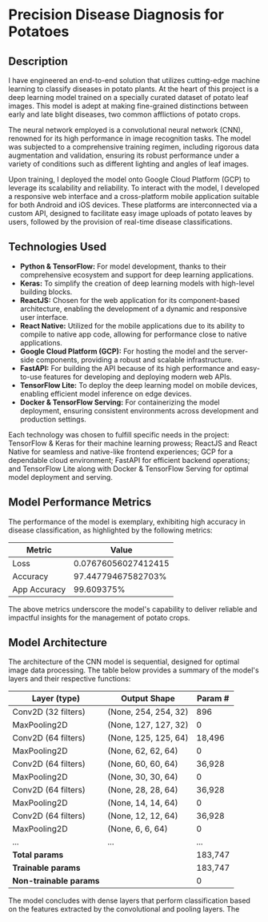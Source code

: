 # Precision Disease Diagnosis for Potatoes

## Description

I have engineered an end-to-end solution that utilizes cutting-edge machine learning to classify diseases in potato plants. At the heart of this project is a deep learning model trained on a specially curated dataset of potato leaf images. This model is adept at making fine-grained distinctions between early and late blight diseases, two common afflictions of potato crops.

The neural network employed is a convolutional neural network (CNN), renowned for its high performance in image recognition tasks. The model was subjected to a comprehensive training regimen, including rigorous data augmentation and validation, ensuring its robust performance under a variety of conditions such as different lighting and angles of leaf images.

Upon training, I deployed the model onto Google Cloud Platform (GCP) to leverage its scalability and reliability. To interact with the model, I developed a responsive web interface and a cross-platform mobile application suitable for both Android and iOS devices. These platforms are interconnected via a custom API, designed to facilitate easy image uploads of potato leaves by users, followed by the provision of real-time disease classifications.

## Technologies Used

- **Python & TensorFlow:** For model development, thanks to their comprehensive ecosystem and support for deep learning applications.
- **Keras:** To simplify the creation of deep learning models with high-level building blocks.
- **ReactJS:** Chosen for the web application for its component-based architecture, enabling the development of a dynamic and responsive user interface.
- **React Native:** Utilized for the mobile applications due to its ability to compile to native app code, allowing for performance close to native applications.
- **Google Cloud Platform (GCP):** For hosting the model and the server-side components, providing a robust and scalable infrastructure.
- **FastAPI:** For building the API because of its high performance and easy-to-use features for developing and deploying modern web APIs.
- **TensorFlow Lite:** To deploy the deep learning model on mobile devices, enabling efficient model inference on edge devices.
- **Docker & TensorFlow Serving:** For containerizing the model deployment, ensuring consistent environments across development and production settings.

Each technology was chosen to fulfill specific needs in the project: TensorFlow & Keras for their machine learning prowess; ReactJS and React Native for seamless and native-like frontend experiences; GCP for a dependable cloud environment; FastAPI for efficient backend operations; and TensorFlow Lite along with Docker & TensorFlow Serving for optimal model deployment and serving.

## Model Performance Metrics

The performance of the model is exemplary, exhibiting high accuracy in disease classification, as highlighted by the following metrics:

| Metric       | Value                 |
|--------------|-----------------------|
| Loss         | 0.07676056027412415   |
| Accuracy     | 97.44779467582703%    |
| App Accuracy | 99.609375%            |

The above metrics underscore the model's capability to deliver reliable and impactful insights for the management of potato crops.

## Model Architecture

The architecture of the CNN model is sequential, designed for optimal image data processing. The table below provides a summary of the model's layers and their respective functions:

| Layer (type)       | Output Shape           | Param # |
|--------------------|------------------------|---------|
| Conv2D (32 filters)| (None, 254, 254, 32)   | 896     |
| MaxPooling2D       | (None, 127, 127, 32)   | 0       |
| Conv2D (64 filters)| (None, 125, 125, 64)   | 18,496  |
| MaxPooling2D       | (None, 62, 62, 64)     | 0       |
| Conv2D (64 filters)| (None, 60, 60, 64)     | 36,928  |
| MaxPooling2D       | (None, 30, 30, 64)     | 0       |
| Conv2D (64 filters)| (None, 28, 28, 64)     | 36,928  |
| MaxPooling2D       | (None, 14, 14, 64)     | 0       |
| Conv2D (64 filters)| (None, 12, 12, 64)     | 36,928  |
| MaxPooling2D       | (None, 6, 6, 64)       | 0       |
| ...                | ...                    | ...     |
| **Total params**   |                        | 183,747 |
| **Trainable params**|                       | 183,747 |
| **Non-trainable params** |                  | 0       |

The model concludes with dense layers that perform classification based on the features extracted by the convolutional and pooling layers. The
